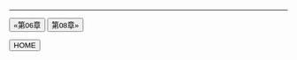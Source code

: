 
---

[<button type="button">«第06章</button>](../第06章/README.md) [<button type="button">第08章»</button>](../第08章/README.md)

[<button type="button">HOME</button>](../README.md)